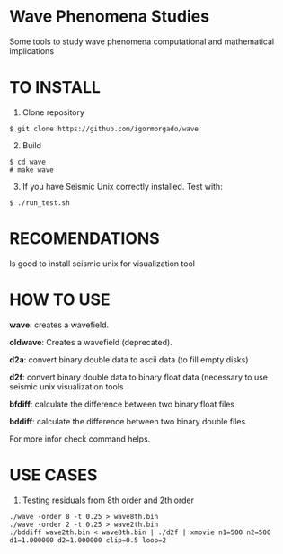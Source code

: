 Wave Phenomena Studies
======================

Some tools to study wave phenomena computational and mathematical implications


TO INSTALL
==========

1. Clone repository

```
$ git clone https://github.com/igormorgado/wave
```

2. Build
```
$ cd wave
# make wave
```

3. If you have Seismic Unix correctly installed. Test with:

```
$ ./run_test.sh
```


RECOMENDATIONS
==============

Is good to install seismic unix for visualization tool


HOW TO USE
==========

**wave**: creates a wavefield.

**oldwave**: Creates a wavefield (deprecated).

**d2a**: convert binary double data to ascii data (to fill empty disks)

**d2f**: convert binary double data to binary float data (necessary to use seismic unix visualization tools

**bfdiff**: calculate the difference between two binary float files 

**bddiff**: calculate the difference between two binary double files 

For more infor check command helps.


USE CASES
=========

1. Testing residuals from 8th order and 2th order

```
./wave -order 8 -t 0.25 > wave8th.bin
./wave -order 2 -t 0.25 > wave2th.bin
./bddiff wave2th.bin < wave8th.bin | ./d2f | xmovie n1=500 n2=500 d1=1.000000 d2=1.000000 clip=0.5 loop=2
```
